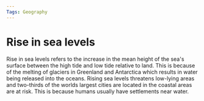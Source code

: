 ```yaml
---
Tags: Geography
---
```

# Rise in sea levels
Rise in sea levels refers to the increase in the mean height of the sea's surface between the high tide and low tide relative to land.
This is because of the melting of glaciers in Greenland and Antarctica which results in water being released into the oceans.
Rising sea levels threatens low-lying areas and two-thirds of the worlds largest cities are located in the coastal areas are at risk. This is because humans usually have settlements near water.